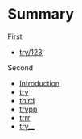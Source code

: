 # Summary

First

* [try/123](try123.md)

Second

* [Introduction](README.md)
* [try](try.md)
* [third](third.md)
* [trypp](trypp.md)
* [trrr](trrr.md)
* [try\_\_](/try/try_.md)



